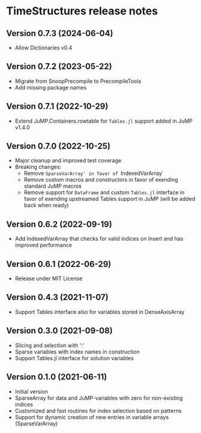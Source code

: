 TimeStructures release notes
===================================

Version 0.7.3 (2024-06-04)
--------------------------
* Allow Dictionaries v0.4

Version 0.7.2 (2023-05-22)
--------------------------
* Migrate from SnoopPrecompile to PrecompileTools
* Add missing package names

Version 0.7.1 (2022-10-29)
--------------------------
* Extend JuMP.Containers.rowtable for `Tables.jl` support added in JuMP v1.4.0

Version 0.7.0 (2022-10-25)
--------------------------
* Major cleanup and improved test coverage
* Breaking changes:
    - Remove `SparseVarArray' in favor of `IndexedVarArray`
    - Remove custom macros and constructors in favor of exending standard JuMP macros
    - Remove support for `DataFrame` and custom `Tables.jl` interface in favor of exending upstreamed Tables support in JuMP (will be added back when ready)

Version 0.6.2 (2022-09-19)
--------------------------
* Add IndexedVarArray that checks for valid indices on insert and has improved performance

Version 0.6.1 (2022-06-29)
--------------------------
* Release under MIT License

Version 0.4.3 (2021-11-07)
--------------------------
* Support Tables interface also for variables stored in DenseAxisArray

Version 0.3.0 (2021-09-08)
--------------------------
* Slicing and selection with ':'
* Sparse variables with index names in construction
* Support Tables.jl interface for solution variables

Version 0.1.0 (2021-06-11)
--------------------------
* Initial version
* SparseArray for data and JuMP-variables with zero for non-existing indices
* Customized and fast routines for index selection based on patterns
* Support for dynamic creation of new entries in variable arrays (SparseVarArray) 

